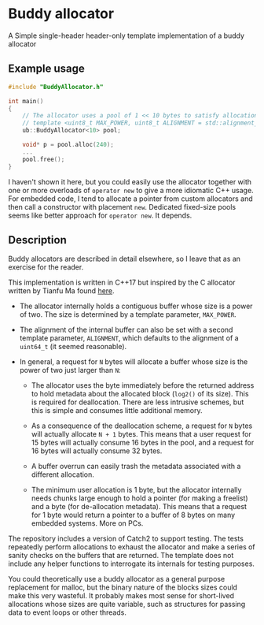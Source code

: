 # Buddy allocator

A Simple single-header header-only template implementation of a buddy allocator

## Example usage

```c++
#include "BuddyAllocator.h"

int main()
{
    // The allocator uses a pool of 1 << 10 bytes to satisfy allocation requests.
    // template <uint8_t MAX_POWER, uint8_t ALIGNMENT = std::alignment_of_v<uint64_t>>
    ub::BuddyAllocator<10> pool;

    void* p = pool.alloc(240);
    ...
    pool.free();
}
```

I haven't shown it here, but you could easily use the allocator together with one or more overloads of `operator new` to give a more idiomatic C++ usage. For embedded code, I tend to allocate a pointer from custom allocators and then call a constructor with placement `new`. Dedicated fixed-size pools seems like better approach for `operator new`. It depends.

## Description

Buddy allocators are described in detail elsewhere, so I leave that as an exercise for the reader.

This implementation is written in C++17 but inspired by the C allocator written by Tianfu Ma found [here](https://github.com/matianfu/buddy). 

- The allocator internally holds a contiguous buffer whose size is a power of two. The size is determined by a template parameter, `MAX_POWER`. 

- The alignment of the internal buffer can also be set with a second template parameter, `ALIGNMENT`, which defaults to the alignment of a `uint64_t` (it seemed reasonable).

- In general, a request for `N` bytes will allocate a buffer whose size is the power of two just larger than `N`:

   - The allocator uses the byte immediately before the returned address to hold metadata about the allocated block (`log2()` of its size). This is required for deallocation. There are less intrusive schemes, but this is simple and consumes little additional memory. 

   - As a consequence of the deallocation scheme, a request for `N` bytes will actually allocate `N + 1` bytes. This means that a user request for 15 bytes will actually consume 16 bytes in the pool, and a request for 16 bytes will actually consume 32 bytes. 

   - A buffer overrun can easily trash the metadata associated with a different allocation.

   - The minimum user allocation is 1 byte, but the allocator internally needs chunks large enough to hold a pointer (for making a freelist) and a byte (for de-allocation metadata). This means that a request for 1 byte would return a pointer to a buffer of 8 bytes on many embedded systems. More on PCs.

The repository includes a version of Catch2 to support testing. The tests repeatedly perform allocations to exhaust the allocator and make a series of sanity checks on the buffers that are returned. The template does not include any helper functions to interrogate its internals for testing purposes.

You could theoretically use a buddy allocator as a general purpose replacement for malloc, but the binary nature of the blocks sizes could make this very wasteful. It probably makes most sense for short-lived allocations whose sizes are quite variable, such as structures for passing data to event loops or other threads.


